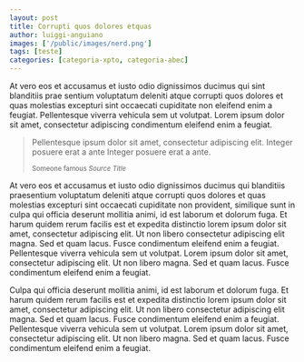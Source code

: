 ```yaml
---
layout: post
title: Corrupti quos dolores etquas
author: luiggi-anguiano
images: ['/public/images/nerd.png']
tags: [teste]
categories: [categoria-xpto, categoria-abec]
---
```


At vero eos et accusamus et iusto odio dignissimos ducimus qui sint blanditiis prae sentium voluptatum deleniti atque corrupti quos dolores et quas molestias excepturi sint occaecati cupiditate non eleifend enim a feugiat. Pellentesque viverra vehicula sem ut volutpat. Lorem ipsum dolor sit amet, consectetur adipiscing condimentum eleifend enim a feugiat.

> Pellentesque ipsum dolor sit amet, consectetur adipiscing elit. Integer posuere erat a ante Integer posuere erat a ante.
>
> <small>Someone famous <cite>Source Title</cite></small>

At vero eos et accusamus et iusto odio dignissimos ducimus qui blanditiis praesentium voluptatum deleniti atque corrupti quos dolores et quas molestias excepturi sint occaecati cupiditate non provident, similique sunt in culpa qui officia deserunt mollitia animi, id est laborum et dolorum fuga. Et harum quidem rerum facilis est et expedita distinctio lorem ipsum dolor sit amet, consectetur adipiscing elit. Ut non libero consectetur adipiscing elit magna. Sed et quam lacus. Fusce condimentum eleifend enim a feugiat. Pellentesque viverra vehicula sem ut volutpat. Lorem ipsum dolor sit amet, consectetur adipiscing elit. Ut non libero magna. Sed et quam lacus. Fusce condimentum eleifend enim a feugiat.

Culpa qui officia deserunt mollitia animi, id est laborum et dolorum fuga. Et harum quidem rerum facilis est et expedita distinctio lorem ipsum dolor sit amet, consectetur adipiscing elit. Ut non libero consectetur adipiscing elit magna. Sed et quam lacus. Fusce condimentum eleifend enim a feugiat. Pellentesque viverra vehicula sem ut volutpat. Lorem ipsum dolor sit amet, consectetur adipiscing elit. Ut non libero magna. Sed et quam lacus. Fusce condimentum eleifend enim a feugiat.